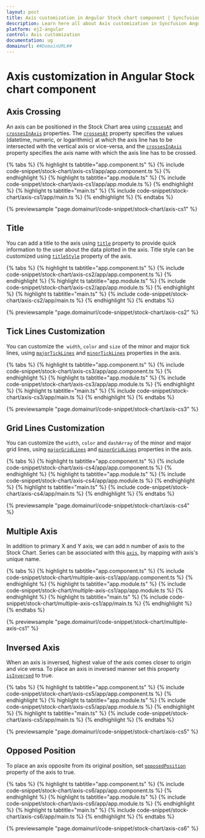 ```yaml
---
layout: post
title: Axis customization in Angular Stock chart component | Syncfusion
description: Learn here all about Axis customization in Syncfusion Angular Stock chart component of Syncfusion Essential JS 2 and more.
platform: ej2-angular
control: Axis customization 
documentation: ug
domainurl: ##DomainURL##
---
```


# Axis customization in Angular Stock chart component

## Axis Crossing

An axis can be positioned in the Stock Chart area using [`crossesAt`](https://ej2.syncfusion.com/angular/documentation/api/stock-chart/stockChartAxisModel/#crossesat) and [`crossesInAxis`](https://ej2.syncfusion.com/angular/documentation/api/stock-chart/stockChartAxisModel/#crossesinaxis) properties. The [`crossesAt`](https://ej2.syncfusion.com/angular/documentation/api/stock-chart/stockChartAxisModel/#crossesat) property specifies the values (datetime, numeric, or logarithmic) at which the axis line has to be intersected with the vertical axis or vice-versa, and the [`crossesInAxis`](https://ej2.syncfusion.com/angular/documentation/api/stock-chart/stockChartAxisModel/#crossesinaxis) property specifies the axis name with which the axis line has to be crossed.

{% tabs %}
{% highlight ts tabtitle="app.component.ts" %}
{% include code-snippet/stock-chart/axis-cs1/app/app.component.ts %}
{% endhighlight %}
{% highlight ts tabtitle="app.module.ts" %}
{% include code-snippet/stock-chart/axis-cs1/app/app.module.ts %}
{% endhighlight %}
{% highlight ts tabtitle="main.ts" %}
{% include code-snippet/stock-chart/axis-cs1/app/main.ts %}
{% endhighlight %}
{% endtabs %}
  
{% previewsample "page.domainurl/code-snippet/stock-chart/axis-cs1" %}

## Title

You can add a title to the axis using [`title`](https://ej2.syncfusion.com/angular/documentation/api/stock-chart/stockChartAxisModel/#title) property to provide quick information to the user about the data plotted in the axis. Title style can be customized using [`titleStyle`](https://ej2.syncfusion.com/angular/documentation/api/stock-chart/stockChartAxisModel/#titlestyle) property of the axis.

{% tabs %}
{% highlight ts tabtitle="app.component.ts" %}
{% include code-snippet/stock-chart/axis-cs2/app/app.component.ts %}
{% endhighlight %}
{% highlight ts tabtitle="app.module.ts" %}
{% include code-snippet/stock-chart/axis-cs2/app/app.module.ts %}
{% endhighlight %}
{% highlight ts tabtitle="main.ts" %}
{% include code-snippet/stock-chart/axis-cs2/app/main.ts %}
{% endhighlight %}
{% endtabs %}
  
{% previewsample "page.domainurl/code-snippet/stock-chart/axis-cs2" %}

## Tick Lines Customization

You can customize the  `width`, `color` and `size` of the minor and major tick lines, using [`majorTickLines`](https://ej2.syncfusion.com/angular/documentation/api/stock-chart/stockChartAxisModel/#majorticklines) and [`minorTickLines`](https://ej2.syncfusion.com/angular/documentation/api/stock-chart/stockChartAxisModel/#minorticklines) properties in the axis.

{% tabs %}
{% highlight ts tabtitle="app.component.ts" %}
{% include code-snippet/stock-chart/axis-cs3/app/app.component.ts %}
{% endhighlight %}
{% highlight ts tabtitle="app.module.ts" %}
{% include code-snippet/stock-chart/axis-cs3/app/app.module.ts %}
{% endhighlight %}
{% highlight ts tabtitle="main.ts" %}
{% include code-snippet/stock-chart/axis-cs3/app/main.ts %}
{% endhighlight %}
{% endtabs %}
  
{% previewsample "page.domainurl/code-snippet/stock-chart/axis-cs3" %}

## Grid Lines Customization

You can customize the `width`, `color` and `dashArray` of the minor and major grid lines, using [`majorGridLines`](https://ej2.syncfusion.com/angular/documentation/api/stock-chart/stockChartAxisModel/#majorgridlines) and [`minorGridLines`](https://ej2.syncfusion.com/angular/documentation/api/stock-chart/stockChartAxisModel/#minorgridlines) properties in the axis.

{% tabs %}
{% highlight ts tabtitle="app.component.ts" %}
{% include code-snippet/stock-chart/axis-cs4/app/app.component.ts %}
{% endhighlight %}
{% highlight ts tabtitle="app.module.ts" %}
{% include code-snippet/stock-chart/axis-cs4/app/app.module.ts %}
{% endhighlight %}
{% highlight ts tabtitle="main.ts" %}
{% include code-snippet/stock-chart/axis-cs4/app/main.ts %}
{% endhighlight %}
{% endtabs %}
  
{% previewsample "page.domainurl/code-snippet/stock-chart/axis-cs4" %}

## Multiple Axis

In addition to primary X and Y axis, we can add n number of axis to the Stock Chart. Series can be associated with this [`axis`](https://ej2.syncfusion.com/angular/documentation/api/stock-chart/stockChartAxisModel), by mapping with axis's unique name.

{% tabs %}
{% highlight ts tabtitle="app.component.ts" %}
{% include code-snippet/stock-chart/multiple-axis-cs1/app/app.component.ts %}
{% endhighlight %}
{% highlight ts tabtitle="app.module.ts" %}
{% include code-snippet/stock-chart/multiple-axis-cs1/app/app.module.ts %}
{% endhighlight %}
{% highlight ts tabtitle="main.ts" %}
{% include code-snippet/stock-chart/multiple-axis-cs1/app/main.ts %}
{% endhighlight %}
{% endtabs %}
  
{% previewsample "page.domainurl/code-snippet/stock-chart/multiple-axis-cs1" %}

## Inversed Axis

<!-- markdownlint-disable MD033 -->

When an axis is inversed, highest value of the axis comes closer to origin and vice versa. To place an axis in inversed manner set this property [`isInversed`](https://ej2.syncfusion.com/angular/documentation/api/stock-chart/stockChartAxisModel/#isinversed) to true.

 {% tabs %}
{% highlight ts tabtitle="app.component.ts" %}
{% include code-snippet/stock-chart/axis-cs5/app/app.component.ts %}
{% endhighlight %}
{% highlight ts tabtitle="app.module.ts" %}
{% include code-snippet/stock-chart/axis-cs5/app/app.module.ts %}
{% endhighlight %}
{% highlight ts tabtitle="main.ts" %}
{% include code-snippet/stock-chart/axis-cs5/app/main.ts %}
{% endhighlight %}
{% endtabs %}
  
{% previewsample "page.domainurl/code-snippet/stock-chart/axis-cs5" %}

## Opposed Position

To place an axis opposite from its original position, set [`opposedPosition`](https://ej2.syncfusion.com/angular/documentation/api/stock-chart/stockChartAxisModel/#opposedposition) property of the axis to true.

 {% tabs %}
{% highlight ts tabtitle="app.component.ts" %}
{% include code-snippet/stock-chart/axis-cs6/app/app.component.ts %}
{% endhighlight %}
{% highlight ts tabtitle="app.module.ts" %}
{% include code-snippet/stock-chart/axis-cs6/app/app.module.ts %}
{% endhighlight %}
{% highlight ts tabtitle="main.ts" %}
{% include code-snippet/stock-chart/axis-cs6/app/main.ts %}
{% endhighlight %}
{% endtabs %}
  
{% previewsample "page.domainurl/code-snippet/stock-chart/axis-cs6" %}
